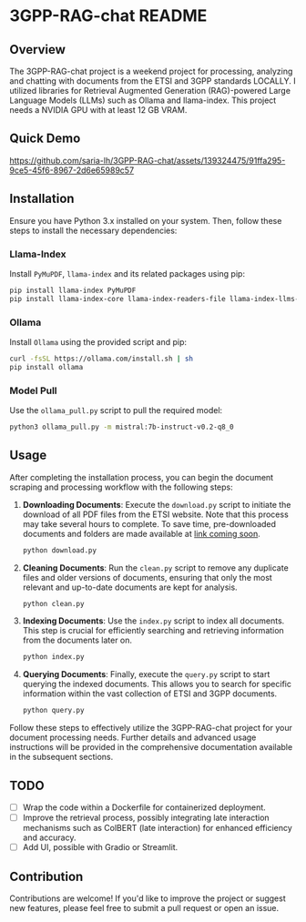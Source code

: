 # 3GPP-RAG-chat README

## Overview

The 3GPP-RAG-chat project is a weekend project for processing, analyzing and chatting with documents from the ETSI and 3GPP standards LOCALLY. I utilized libraries for Retrieval Augmented Generation (RAG)-powered Large Language Models (LLMs) such as Ollama and llama-index. This project needs a NVIDIA GPU with at least 12 GB VRAM.


## Quick Demo
https://github.com/saria-lh/3GPP-RAG-chat/assets/139324475/91ffa295-9ce5-45f6-8967-2d6e65989c57


## Installation

Ensure you have Python 3.x installed on your system. Then, follow these steps to install the necessary dependencies:

### Llama-Index

Install `PyMuPDF`, `llama-index` and its related packages using pip:

```bash
pip install llama-index PyMuPDF
pip install llama-index-core llama-index-readers-file llama-index-llms-ollama llama-index-embeddings-huggingface
```

### Ollama

Install `Ollama` using the provided script and pip:

```bash
curl -fsSL https://ollama.com/install.sh | sh
pip install ollama
```

### Model Pull

Use the `ollama_pull.py` script to pull the required model:

```bash
python3 ollama_pull.py -m mistral:7b-instruct-v0.2-q8_0
```

## Usage

After completing the installation process, you can begin the document scraping and processing workflow with the following steps:

1. **Downloading Documents**: Execute the `download.py` script to initiate the download of all PDF files from the ETSI website. Note that this process may take several hours to complete. To save time, pre-downloaded documents and folders are made available at [link coming soon](#LINK).

    ```bash
    python download.py
    ```

2. **Cleaning Documents**: Run the `clean.py` script to remove any duplicate files and older versions of documents, ensuring that only the most relevant and up-to-date documents are kept for analysis.

    ```bash
    python clean.py
    ```

3. **Indexing Documents**: Use the `index.py` script to index all documents. This step is crucial for efficiently searching and retrieving information from the documents later on.

    ```bash
    python index.py
    ```

4. **Querying Documents**: Finally, execute the `query.py` script to start querying the indexed documents. This allows you to search for specific information within the vast collection of ETSI and 3GPP documents.

    ```bash
    python query.py
    ```

Follow these steps to effectively utilize the 3GPP-RAG-chat project for your document processing needs. Further details and advanced usage instructions will be provided in the comprehensive documentation available in the subsequent sections.


## TODO

- [ ] Wrap the code within a Dockerfile for containerized deployment.
- [ ] Improve the retrieval process, possibly integrating late interaction mechanisms such as ColBERT (late interaction) for enhanced efficiency and accuracy.
- [ ] Add UI, possible with Gradio or Streamlit.

## Contribution

Contributions are welcome! If you'd like to improve the project or suggest new features, please feel free to submit a pull request or open an issue.
